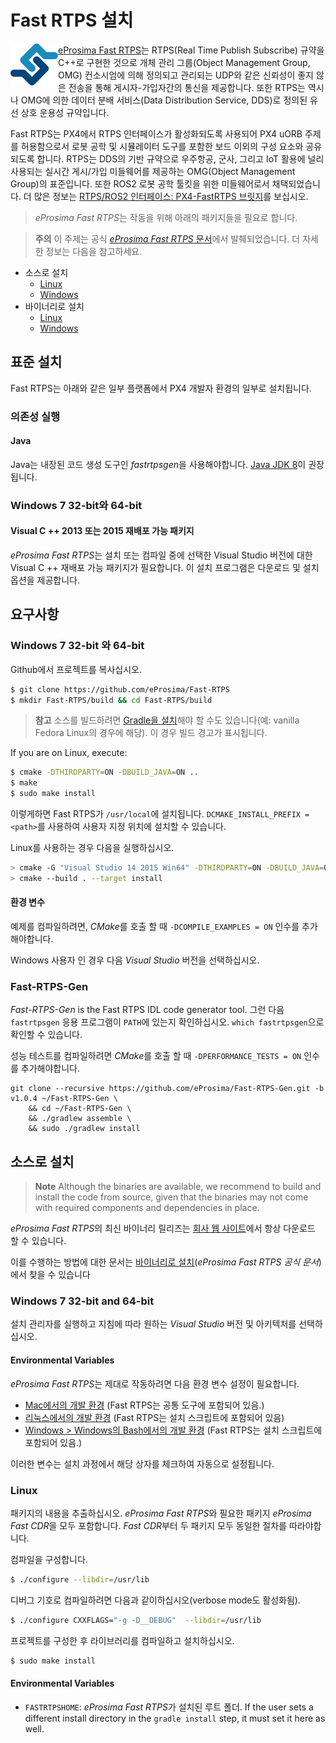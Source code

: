 # Fast RTPS 설치

<img alt="logo" src="../../assets/fastrtps/eprosima_logo.png" style="float:left;" /> [eProsima Fast RTPS](http://eprosima-fast-rtps.readthedocs.io/en/latest/)는 RTPS(Real Time Publish Subscribe) 규약을 C++로 구현한 것으로 개체 관리 그룹(Object Management Group, OMG) 컨소시엄에 의해 정의되고 관리되는 UDP와 같은 신뢰성이 좋지 않은 전송을 통해 게시자-가입자간의 통신을 제공합니다. 또한 RTPS는 역시나 OMG에 의한 데이터 분배 서비스(Data Distribution Service, DDS)로 정의된 유선 상호 운용성 규약입니다.

Fast RTPS는 PX4에서 RTPS 인터페이스가 활성화되도록 사용되어 PX4 uORB 주제를 허용함으로서 로봇 공학 및 시뮬레이터 도구를 포함한 보드 이외의 구성 요소와 공유되도록 합니다. RTPS는 DDS의 기반 규약으로 우주항공, 군사, 그리고 IoT 활용에 널리 사용되는 실시간 게시/가입 미들웨어를 제공하는 OMG(Object Management Group)의 표준입니다. 또한 ROS2 로봇 공학 툴킷을 위한 미들웨어로서 채택되었습니다. 더 많은 정보는 [RTPS/ROS2 인터페이스: PX4-FastRTPS 브릿지](../middleware/micrortps.md)를 보십시오.

> *eProsima Fast RTPS*는 작동을 위해 아래의 패키지들을 필요로 합니다.

<span></span>
> **주의** 이 주제는 공식 [*eProsima Fast RTPS* 문서](http://eprosima-fast-rtps.readthedocs.io/en/latest/)에서 발췌되었습니다. 더 자세한 정보는 다음을 참고하세요.
  - 소스로 설치
    - [Linux](https://fast-dds.docs.eprosima.com/en/latest/installation/sources/sources_linux.html)
    - [Windows](https://fast-dds.docs.eprosima.com/en/latest/installation/sources/sources_windows.html)
  - 바이너리로 설치
    - [Linux](https://fast-dds.docs.eprosima.com/en/latest/installation/binaries/binaries_linux.html)
    - [Windows](https://fast-dds.docs.eprosima.com/en/latest/installation/binaries/binaries_windows.html)


## 표준 설치

Fast RTPS는 아래와 같은 일부 플랫폼에서 PX4 개발자 환경의 일부로 설치됩니다.


### 의존성 실행

#### Java

Java는 내장된 코드 생성 도구인 *fastrtpsgen*을 사용해야합니다. [Java JDK 8](http://www.oracle.com/technetwork/java/javase/downloads/jdk8-downloads-2133151.html)이 권장됩니다.

### Windows 7 32-bit와 64-bit

#### Visual C ++ 2013 또는 2015 재배포 가능 패키지

*eProsima Fast RTPS*는 설치 또는 컴파일 중에 선택한 Visual Studio 버전에 대한 Visual C ++ 재배포 가능 패키지가 필요합니다. 이 설치 프로그램은 다운로드 및 설치 옵션을 제공합니다.



## 요구사항

### Windows 7 32-bit 와 64-bit

Github에서 프로젝트를 복사십시오.

```sh
$ git clone https://github.com/eProsima/Fast-RTPS
$ mkdir Fast-RTPS/build && cd Fast-RTPS/build
```

> **참고** 소스를 빌드하려면 [Gradle을 설치](https://gradle.org/install/)해야 할 수도 있습니다(예: vanilla Fedora Linux의 경우에 해당). 이 경우 빌드 경고가 표시됩니다.

If you are on Linux, execute:

```sh
$ cmake -DTHIRDPARTY=ON -DBUILD_JAVA=ON ..
$ make
$ sudo make install
```

이렇게하면 Fast RTPS가 `/usr/local`에 설치됩니다. `DCMAKE_INSTALL_PREFIX = <path>`를 사용하여 사용자 지정 위치에 설치할 수 있습니다.

Linux를 사용하는 경우 다음을 실행하십시오.

```sh
> cmake -G "Visual Studio 14 2015 Win64" -DTHIRDPARTY=ON -DBUILD_JAVA=ON ..
> cmake --build . --target install
```

#### 환경 변수

예제를 컴파일하려면, *CMake*를 호출 할 때 `-DCOMPILE_EXAMPLES = ON` 인수를 추가해야합니다.

Windows 사용자 인 경우 다음 *Visual Studio* 버전을 선택하십시오.

### Fast-RTPS-Gen

*Fast-RTPS-Gen* is the Fast RTPS IDL code generator tool. 그런 다음 `fastrtpsgen` 응용 프로그램이 `PATH`에 있는지 확인하십시오. `which fastrtpsgen`으로 확인할 수 있습니다.

성능 테스트를 컴파일하려면 *CMake*를 호출 할 때 `-DPERFORMANCE_TESTS = ON` 인수를 추가해야합니다.
```
git clone --recursive https://github.com/eProsima/Fast-RTPS-Gen.git -b v1.0.4 ~/Fast-RTPS-Gen \
    && cd ~/Fast-RTPS-Gen \
    && ./gradlew assemble \
    && sudo ./gradlew install
```

## 소스로 설치

> **Note** Although the binaries are available, we recommend to build and install the code from source, given that the binaries may not come with required components and dependencies in place.

*eProsima Fast RTPS*의 최신 바이너리 릴리즈는 [회사 웹 사이트](http://www.eprosima.com/)에서 항상 다운로드 할 수 있습니다.

이를 수행하는 방법에 대한 문서는 [바이너리로 설치](http://eprosima-fast-rtps.readthedocs.io/en/latest/binaries.html#installation-from-binaries)(*eProsima Fast RTPS 공식 문서*)에서 찾을 수 있습니다


### Windows 7 32-bit and 64-bit

설치 관리자를 실행하고 지침에 따라 원하는 *Visual Studio* 버전 및 아키텍처를 선택하십시오.

#### Environmental Variables

*eProsima Fast RTPS*는 제대로 작동하려면 다음 환경 변수 설정이 필요합니다.

* [Mac에서의 개발 환경](../setup/dev_env_mac.md) (Fast RTPS는 공통 도구에 포함되어 있음.)
* [리눅스에서의 개발 환경](../setup/dev_env_linux.md) (Fast RTPS는 설치 스크립트에 포함되어 있음)
* [Windows > Windows의 Bash에서의 개발 환경](/setup/dev_env_windows.md#bash-on-windows-new) (Fast RTPS는 설치 스크립트에 포함되어 있음.)

이러한 변수는 설치 과정에서 해당 상자를 체크하여 자동으로 설정됩니다.


### Linux

패키지의 내용을 추출하십시오. *eProsima Fast RTPS*와 필요한 패키지 *eProsima Fast CDR*을 모두 포함합니다. *Fast CDR*부터 두 패키지 모두 동일한 절차를 따라야합니다.

컴파일을 구성합니다.

```sh
$ ./configure --libdir=/usr/lib
```

디버그 기호로 컴파일하려면 다음과 같이하십시오(verbose mode도 활성화됨).

```sh
$ ./configure CXXFLAGS="-g -D__DEBUG"  --libdir=/usr/lib
```

프로젝트를 구성한 후 라이브러리를 컴파일하고 설치하십시오.

```sh
$ sudo make install
```

#### Environmental Variables

* `FASTRTPSHOME`: *eProsima Fast RTPS*가 설치된 루트 폴더. If the user sets a different install directory in the `gradle install` step, it must set it here as well.
